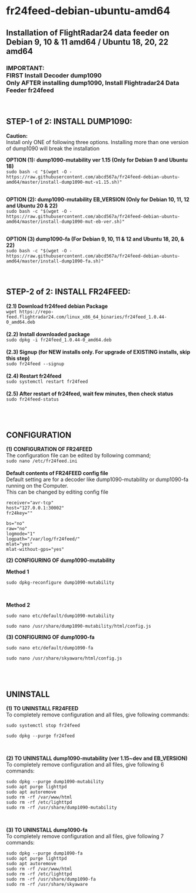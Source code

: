 # fr24feed-debian-ubuntu-amd64
## Installation of FlightRadar24 data feeder on Debian 9, 10 & 11 amd64 / Ubuntu 18, 20, 22 amd64 </br> 
### IMPORTANT: </br> FIRST Install Decoder dump1090 </br> Only AFTER installing dump1090, Install Flightradar24 Data Feeder fr24feed

</br>



## STEP-1 of 2: INSTALL DUMP1090:
**Caution:** </br>
Install only ONE of following three options. Installing more than one version of dump1090 will break the installation </br>

 **OPTION (1): dump1090-mutability ver 1.15 (Only for Debian 9 and Ubuntu 18)** </br>
`sudo bash -c "$(wget -O - https://raw.githubusercontent.com/abcd567a/fr24feed-debian-ubuntu-amd64/master/install-dump1090-mut-v1.15.sh)"` </br></br>

 **OPTION (2): dump1090-mutability EB_VERSION (Only for Debian 10, 11, 12 and Ubuntu 20 & 22)** </br>
`sudo bash -c "$(wget -O - https://raw.githubusercontent.com/abcd567a/fr24feed-debian-ubuntu-amd64/master/install-dump1090-mut-eb-ver.sh)"`  </br></br>

 **OPTION (3) dump1090-fa (For Debian 9, 10, 11 & 12 and Ubuntu 18, 20, & 22)** </br>
`sudo bash -c "$(wget -O - https://raw.githubusercontent.com/abcd567a/fr24feed-debian-ubuntu-amd64/master/install-dump1090-fa.sh)"` </br></br>
</br>


## STEP-2 of 2: INSTALL FR24FEED: 
**(2.1) Download fr24feed debian Package** </br>
`wget https://repo-feed.flightradar24.com/linux_x86_64_binaries/fr24feed_1.0.44-0_amd64.deb   ` 
</br></br>
**(2.2) Install downloaded package** </br>
`sudo dpkg -i fr24feed_1.0.44-0_amd64.deb  `
</br></br>
**(2.3) Signup (for NEW installs only. For upgrade of EXISTING installs, skip this step)** </br>
`sudo fr24feed --signup   `
</br></br>
**(2.4) Restart fr24feed** </br>
`sudo systemctl restart fr24feed   `
</br></br>
**(2.5) After restart of fr24feed, wait few minutes, then check status** </br>
`sudo fr24feed-status   `

</br></br>
## CONFIGURATION

**(1) CONFIGURATION OF FR24FEED** </br>
The configuration file can be edited by following command; </br>
`sudo nano /etc/fr24feed.ini` </br></br>
**Default contents of FR24FEED config file**</br>
Default setting are for a decoder like dump1090-mutability or dump1090-fa running on the Computer. </br>
This can be changed by editing config file</br>

```
receiver="avr-tcp"
host="127.0.0.1:30002"
fr24key=""

bs="no"
raw="no"
logmode="1"
logpath="/var/log/fr24feed/"
mlat="yes"
mlat-without-gps="yes"

```

**(2) CONFIGURING OF dump1090-mutability** </br>

**Method 1** </br>
```
sudo dpkg-reconfigure dump1090-mutability
```
</br>

**Method 2** </br>
```
sudo nano etc/default/dump1090-mutability

sudo nano /usr/share/dump1090-mutability/html/config.js
```

**(3) CONFIGURING OF dump1090-fa** </br>
```
sudo nano etc/default/dump1090-fa

sudo nano /usr/share/skyaware/html/config.js
```

</br></br>

## UNINSTALL </br>
**(1) TO UNINSTALL FR24FEED** </br>
To completely remove configuration and all files, give following commands:
```
sudo systemctl stop fr24feed 

sudo dpkg --purge fr24feed  
```

</br>

**(2) TO UNINSTALL dump1090-mutability (ver 1.15~dev and EB_VERSION)** </br>
To completely remove configuration and all files, give following 6 commands: </br>
```
sudo dpkg --purge dump1090-mutability
sudo apt purge lighttpd
sudo apt autoremove
sudo rm -rf /var/www/html
sudo rm -rf /etc/lighttpd
sudo rm -rf /usr/share/dump1090-mutability
```

</br>

**(3) TO UNINSTALL dump1090-fa** </br>
To completely remove configuration and all files, give following 7 commands: </br>
```
sudo dpkg --purge dump1090-fa
sudo apt purge lighttpd
sudo apt autoremove
sudo rm -rf /var/www/html
sudo rm -rf /etc/lighttpd
sudo rm -rf /usr/share/dump1090-fa
sudo rm -rf /usr/share/skyaware
```
